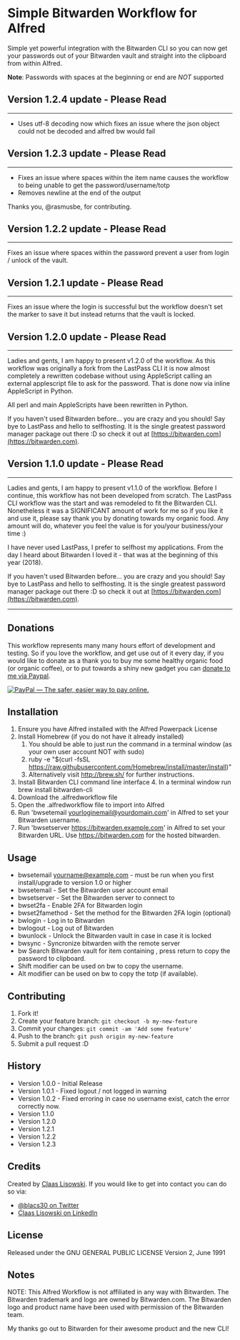 # Simple Bitwarden Workflow for Alfred

Simple yet powerful integration with the Bitwarden CLI so you can now get your passwords out of your Bitwarden vault and straight into the clipboard from within Alfred.

**Note**: Passwords with spaces at the beginning or end are _NOT_ supported

## Version 1.2.4 update - Please Read

-----
* Uses utf-8 decoding now which fixes an issue where the json object could not be decoded and alfred bw would fail

## Version 1.2.3 update - Please Read

-----
* Fixes an issue where spaces within the item name causes the workflow to being unable to get the password/username/totp
* Removes newline at the end of the output

Thanks you, @rasmusbe, for contributing.

## Version 1.2.2 update - Please Read

-----
Fixes an issue where spaces within the password prevent a user from login / unlock of the vault.

## Version 1.2.1 update - Please Read

-----
Fixes an issue where the login is successful but the workflow doesn't set the marker to save it but instead returns that the vault is locked.

## Version 1.2.0 update - Please Read

-----

Ladies and gents, I am happy to present v1.2.0 of the workflow.
As this workflow was originally a fork from the LastPass CLI it is now almost completely a rewritten codebase without using AppleScript calling an external applescript file to ask for the password. That is done now via inline AppleScript in Python.

All perl and main AppleScripts have been rewritten in Python.

If you haven't used Bitwarden before... you are crazy and you should! Say bye to LastPass and hello to selfhosting. It is the single greatest password manager package out there :D so check it out at [https://bitwarden.com](https://bitwarden.com).

## Version 1.1.0 update - Please Read

-----

Ladies and gents, I am happy to present v1.1.0 of the workflow. Before I continue, this workflow has not been developed from scratch. The LastPass CLI workflow was the start and was remodeled to fit the Bitwarden CLI. Nonetheless it was a SIGNIFICANT amount of work for me so if you like it and use it, please say thank you by donating towards my organic food. Any amount will do, whatever you feel the value is for you/your business/your time :)

I have never used LastPass, I prefer to selfhost my applications. From the day I heard about Bitwarden I loved it - that was at the beginning of this year (2018).

If you haven't used Bitwarden before... you are crazy and you should! Say bye to LastPass and hello to selfhosting. It is the single greatest password manager package out there :D so check it out at [https://bitwarden.com](https://bitwarden.com).

-----

## Donations
This workflow represents many many hours effort of development and testing. So if you love the workflow, and get use out of it every day, if you would like to donate as a thank you to buy me some healthy organic food (or organic coffee), or to put towards a shiny new gadget you can [donate to me via Paypal](https://www.paypal.com/cgi-bin/webscr?cmd=_s-xclick&hosted_button_id=K7BXYQ3SQ76J6).

<a href="https://www.paypal.com/cgi-bin/webscr?cmd=_s-xclick&hosted_button_id=K7BXYQ3SQ76J6" target="_blank"><img src="https://www.paypalobjects.com/en_US/i/btn/btn_donate_SM.gif" border="0" alt="PayPal — The safer, easier way to pay online."></a>


## Installation

1. Ensure you have Alfred installed with the Alfred Powerpack License
2. Install Homebrew (if you do not have it already installed)
	1. You should be able to just run the command in a terminal window (as your own user account NOT with sudo)
	2. ruby -e "$(curl -fsSL https://raw.githubusercontent.com/Homebrew/install/master/install)"
	3. Alternatively visit http://brew.sh/ for further instructions.
3. Install Bitwarden CLI command line interface
	4. In a terminal window run
		brew install bitwarden-cli
5. Download the .alfredworkflow file
6. Open the .alfredworkflow file to import into Alfred
7. Run 'bwsetemail yourloginemail@yourdomain.com' in Alfred to set your Bitwarden username.
8. Run 'bwsetserver https://bitwarden.example.com' in Alfred to set your Bitwarden URL. Use https://bitwarden.com for the hosted bitwarden.

## Usage

* bwsetemail yourname@example.com - must be run when you first install/upgrade to version 1.0 or higher
* bwsetemail - Set the Bitwarden user account email
* bwsetserver - Set the Bitwarden server to connect to
* bwset2fa - Enable 2FA for Bitwarden login
* bwset2famethod - Set the method for the Bitwarden 2FA login (optional)
* bwlogin - Log in to Bitwarden
* bwlogout - Log out of Bitwarden
* bwunlock - Unlock the Bitwarden vault in case in case it is locked
* bwsync - Syncronize bitwarden with the remote server
* bw <query> Search Bitwarden vault for item containing <query>, press return to copy the password to clipboard.
* Shift modifier can be used on bw <query> to copy the username.
* Alt modifier can be used on bw <query> to copy the totp (if available).

## Contributing

1. Fork it!
2. Create your feature branch: `git checkout -b my-new-feature`
3. Commit your changes: `git commit -am 'Add some feature'`
4. Push to the branch: `git push origin my-new-feature`
5. Submit a pull request :D

## History

* Version 1.0.0 - Initial Release
* Version 1.0.1 - Fixed logout / not logged in warning
* Version 1.0.2 - Fixed erroring in case no username exist, catch the error correctly now.
* Version 1.1.0
* Version 1.2.0
* Version 1.2.1
* Version 1.2.2
* Version 1.2.3

## Credits

Created by [Claas Lisowski](https://lisowski-development.com). If you would like to get into contact you can do so via:
* [@blacs30 on Twitter](http://twitter.com/blacs30)
* [Claas Lisowski on LinkedIn](https://www.linkedin.com/in/claas-fridtjof-lisowski-558220b7/)

## License

Released under the GNU GENERAL PUBLIC LICENSE Version 2, June 1991

## Notes
NOTE: This Alfred Workflow is not affiliated in any way with Bitwarden. The Bitwarden trademark and logo are owned by Bitwarden.com. The Bitwarden logo and product name have been used with permission of the Bitwarden team.

My thanks go out to Bitwarden for their awesome product and the new CLI!
